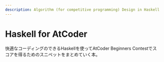 ```yaml
---
description: Algorithm (for competitive programming) Design in Haskell
---
```


# Haskell for AtCoder

快適なコーディングのできるHaskellを使ってAtCoder Beginners Contestでスコアを得るためのスニペットをまとめていく本。

